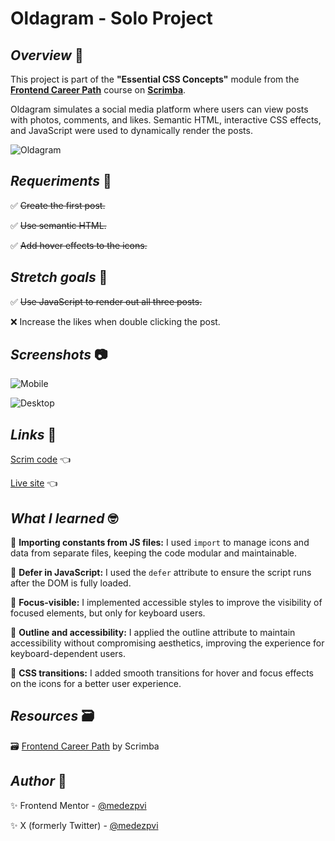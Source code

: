 # Oldagram - Solo Project

## *Overview* 🧐
This project is part of the **"Essential CSS Concepts"** module from the [**Frontend Career Path**](https://v2.scrimba.com/the-frontend-developer-career-path-c0j) course on [**Scrimba**](https://v2.scrimba.com/home).

Oldagram simulates a social media platform where users can view posts with photos, comments, and likes. Semantic HTML, interactive CSS effects, and JavaScript were used to dynamically render the posts.

![Oldagram](./assets/screenshot/sample.gif)

## *Requeriments* 📝

✅ ~~Create the first post.~~

✅ ~~Use semantic HTML.~~

✅ ~~Add hover effects to the icons.~~

## *Stretch goals* 💪

✅ ~~Use JavaScript to render out all three posts.~~

❌ Increase the likes when double clicking the post.

## *Screenshots* 📷

![Mobile](./assets/screenshot/mobile.avif)

![Desktop](./assets/screenshot/desktop.avif)

## *Links* 🔗

[Scrim code](https://v2.scrimba.com/s0cviu1jfb) 👈

[Live site](https://mendezpvi.github.io/fcp-oldagram/) 👈

## *What I learned* 🤓

🔳 **Importing constants from JS files:** I used `import` to manage icons and data from separate files, keeping the code modular and maintainable.

🔳 **Defer in JavaScript:** I used the `defer` attribute to ensure the script runs after the DOM is fully loaded.

🔳 **Focus-visible:** I implemented accessible styles to improve the visibility of focused elements, but only for keyboard users.

🔳 **Outline and accessibility:** I applied the outline attribute to maintain accessibility without compromising aesthetics, improving the experience for keyboard-dependent users.

🔳 **CSS transitions:** I added smooth transitions for hover and focus effects on the icons for a better user experience.

## *Resources* 🗃️

🗃️ [Frontend Career Path](https://v2.scrimba.com/the-frontend-developer-career-path-c0j) by Scrimba

## *Author* 🔰

✨ Frontend Mentor - [@medezpvi](https://www.frontendmentor.io/profile/mendezpvi)

✨ X (formerly Twitter) - [@medezpvi](https://x.com/mendezpvi)
